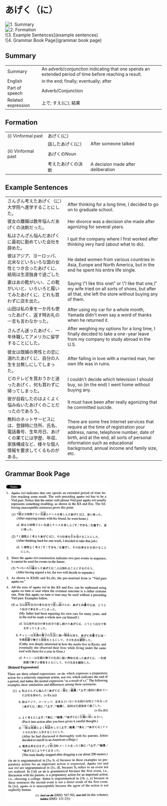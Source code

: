# あげく（に）

![1. Summary](summary)<br>
![2. Formation](formation)<br>
![3. Example Sentences](example sentences)<br>
![4. Grammar Book Page](grammar book page)<br>


## Summary

<table><tr>   <td>Summary</td>   <td>An adverb/conjunction indicating that one spends an extended period of time before reaching a result.</td></tr><tr>   <td>English</td>   <td>in the end; finally; eventually; after</td></tr><tr>   <td>Part of speech</td>   <td>Adverb/Conjunction</td></tr><tr>   <td>Related expression</td>   <td>上で; すえ(に); 結果</td></tr></table>

## Formation

<table class="table"><tbody><tr class="tr head"><td class="td"><span class="numbers">(i)</span>  <span class="bold">Vinformal past</span></td><td class="td">あげく<span class="concept">(に)</span>  </td><td class="td">&nbsp;</td></tr><tr class="tr"><td class="td">&nbsp;</td><td class="td">話した<span class="concept">あげく</span><span class="concept">(に)</span>  </td><td class="td">After someone talked</td></tr><tr class="tr head"><td class="td"><span class="numbers">(ii)</span>  <span class="bold">Vinformal past</span></td><td class="td">あげくの<span>Noun</span></td><td class="td">&nbsp;</td></tr><tr class="tr"><td class="td">&nbsp;</td><td class="td">考えた<span class="concept">あげくの</span><span>決断</span> </td><td class="td">A decision made after deliberation</td></tr></tbody></table>

## Example Sentences

<table><tr>   <td>さんざん考えたあげく（に）大学院へ進学することにした。</td>   <td>After thinking for a long time, I decided to go on to graduate school.</td></tr><tr>   <td>彼女の離婚は数年悩んだあげくの決断だった。</td>   <td>Her divorce was a decision she made after agonizing for several years.</td></tr><tr>   <td>私はさんざん悩んだあげくに最初に勤めていた会社を辞めた。</td>   <td>I quit the company where I first worked after thinking very hard (about what to do).</td></tr><tr>   <td>彼はアジア、ヨーロッパ、北米などいろいろな国の女性とつき合ったあげくに、結局は生涯独身で過ごした</td>   <td>He dated women from various countries in Asia, Europe and North America, but in the end he spent his entire life single.</td></tr><tr>   <td>妻はあの靴がいい、この靴がいいと、いろいろと履いてみたあげくに、どれも買わずに店を出た。</td>   <td>Saying \"I like this one\" or \"I like that one,\" my wife tried on all sorts of shoes, but after all that, she left the store without buying any of them.</td></tr><tr>   <td>山田は私の車を一か月も使ったあげく、返す時お礼の一言も言わなかった。</td>   <td>After using my car for a whole month, Yamada didn't even say a word of thanks when he returned it.</td></tr><tr>   <td>さんざん迷ったあげく、一年休職してアメリカに留学することにした。</td>   <td>After weighing my options for a long time, I finally decided to take a one-year leave from my company to study abroad in the U.S.</td></tr><tr>   <td>彼女は既婚の男性との恋に溺れたあげくに、自分の人生を台無しにしてしまった。</td>   <td>After falling in love with a married man, her own life was in ruins.</td></tr><tr>   <td>どのテレビを買おうかと迷ったあげく、何も買わずに帰ってしまった。</td>   <td>I couldn't decide which television I should buy, so (in the end) I went home without buying any.</td></tr><tr>   <td>彼が自殺したのはよくよく悩みぬいたあげくのことだったのであろう。</td>   <td>It must have been after really agonizing that he committed suicide.</td></tr><tr>   <td>無料のネットサービスには、登録時に住所、氏名、電話番号、生年月日、あげくの果てには学歴、年収、家族構成など、様々な個人情報を要求してくるものがある。</td>   <td>There are some free Internet services that require at the time of registration your address, name, telephone number, date of birth, and at the end, all sorts of personal information such as educational background, annual income and family size, etc.</td></tr></table>

## Grammar Book Page

![](../img/Advancedあげく(に).png)

